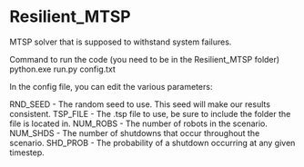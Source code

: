 # Resilient_MTSP
 MTSP solver that is supposed to withstand system failures.


Command to run the code (you need to be in the Resilient_MTSP folder)
python.exe run.py config.txt

In the config file, you can edit the various parameters:

RND_SEED - The random seed to use. This seed will make our results consistent.
TSP_FILE - The .tsp file to use, be sure to include the folder the file is located in.
NUM_ROBS - The number of robots in the scenario.
NUM_SHDS - The number of shutdowns that occur throughout the scenario.
SHD_PROB - The probability of a shutdown occurring at any given timestep.
